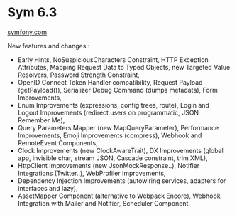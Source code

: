 # Sym 6.3
[symfony.com](https://symfony.com/blog/symfony-6-3-curated-new-features)

New features and changes :
- Early Hints, NoSuspiciousCharacters Constraint, HTTP Exception Attributes, Mapping Request Data to Typed Objects, new Targeted Value Resolvers, Password Strength Constraint,
- OpenID Connect Token Handler compatibility, Request Payload (getPayload()), Serializer Debug Command (dumps metadata), Form Improvements,
- Enum Improvements (expressions, config trees, route), Login and Logout Improvements (redirect users on programmatic, JSON Remember Me),
- Query Parameters Mapper (new MapQueryParameter), Performance Improvements, Emoji Improvements (compress), Webhook and RemoteEvent Components,
- Clock Improvements (new ClockAwareTrait), DX Improvements (global app, invisible char, stream JSON, Cascade constraint, trim XML),
- HttpClient Improvements (new JsonMockResponse..), Notifier Integrations (Twitter..), WebProfiler Improvements,
- Dependency Injection Improvements (autowiring services, adapters for interfaces and lazy),
- AssetMapper Component (alternative to Webpack Encore), Webhook Integration with Mailer and Notifier, Scheduler Component.
